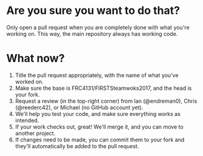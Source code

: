 # Are you sure you want to do that?
Only open a pull request when you are completely done with what you're working on. This way, the main repository always has working code.

# What now?
1. Title the pull request appropriately, with the name of what you've worked on.
1. Make sure the base is FRC4131/FIRSTSteamwoks2017, and the head is your fork.
1. Request a review (in the top-right corner) from Ian (@endreman0), Chris (@reederc42), or Michael (no GitHub account yet).
1. We'll help you test your code, and make sure everything works as intended.
1. If your work checks out, great! We'll merge it, and you can move to another project.
1. If changes need to be made, you can commit them to your fork and they'll automatically be added to the pull request.
